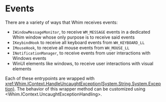 # Events

There are a variety of ways that Whim receives events:

- `IWindowMessageMonitor`, to receive `WM_MESSAGE` events in a dedicated Whim window whose only purpose is to receive said events
- `IKeybindHook` to receive all keyboard events from `WH_KEYBOARD_LL`
- `IMouseHook`, to receive all mouse events from `WH_MOUSE_LL`
- `INotificationManager`, to receive events from user interactions with Windows events
- WinUI elements like windows, to receive user interactions with visual elements

Each of these entrypoints are wrapped with <xref:Whim.IContext.HandleUncaughtException(System.String,System.Exception)>. The behavior of this wrapper method can be customized using <Whim.IContext.UncaughtExceptionHandling>.
